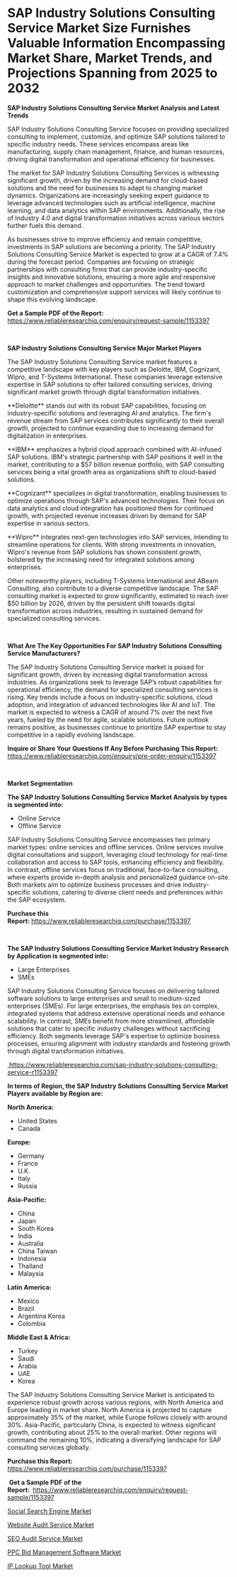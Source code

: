 <p><h1>SAP Industry Solutions Consulting Service Market Size Furnishes Valuable Information Encompassing Market Share, Market Trends, and Projections Spanning from 2025 to 2032</h1></p><p><strong>SAP Industry Solutions Consulting Service Market Analysis and Latest Trends</strong></p>
<p><p>SAP Industry Solutions Consulting Service focuses on providing specialized consulting to implement, customize, and optimize SAP solutions tailored to specific industry needs. These services encompass areas like manufacturing, supply chain management, finance, and human resources, driving digital transformation and operational efficiency for businesses.</p><p>The market for SAP Industry Solutions Consulting Services is witnessing significant growth, driven by the increasing demand for cloud-based solutions and the need for businesses to adapt to changing market dynamics. Organizations are increasingly seeking expert guidance to leverage advanced technologies such as artificial intelligence, machine learning, and data analytics within SAP environments. Additionally, the rise of Industry 4.0 and digital transformation initiatives across various sectors further fuels this demand.</p><p>As businesses strive to improve efficiency and remain competitive, investments in SAP solutions are becoming a priority. The SAP Industry Solutions Consulting Service Market is expected to grow at a CAGR of 7.4% during the forecast period. Companies are focusing on strategic partnerships with consulting firms that can provide industry-specific insights and innovative solutions, ensuring a more agile and responsive approach to market challenges and opportunities. The trend toward customization and comprehensive support services will likely continue to shape this evolving landscape.</p></p>
<p><strong>Get a Sample PDF of the Report:&nbsp;</strong> <a href="https://www.reliableresearchiq.com/enquiry/request-sample/1153397?utm_campaign=1870&utm_medium=2&utm_source=Github&utm_content=ia&utm_term=11032025&utm_id=sap-industry-solutions-consulting-service">https://www.reliableresearchiq.com/enquiry/request-sample/1153397</a></p>
<p>&nbsp;</p>
<p><strong>SAP Industry Solutions Consulting Service Major Market Players</strong></p>
<p><p>The SAP Industry Solutions Consulting Service market features a competitive landscape with key players such as Deloitte, IBM, Cognizant, Wipro, and T-Systems International. These companies leverage extensive expertise in SAP solutions to offer tailored consulting services, driving significant market growth through digital transformation initiatives.</p><p>**Deloitte** stands out with its robust SAP capabilities, focusing on industry-specific solutions and leveraging AI and analytics. The firm's revenue stream from SAP services contributes significantly to their overall growth, projected to continue expanding due to increasing demand for digitalization in enterprises.</p><p>**IBM** emphasizes a hybrid cloud approach combined with AI-infused SAP solutions. IBM's strategic partnership with SAP positions it well in the market, contributing to a $57 billion revenue portfolio, with SAP consulting services being a vital growth area as organizations shift to cloud-based solutions.</p><p>**Cognizant** specializes in digital transformation, enabling businesses to optimize operations through SAP's advanced technologies. Their focus on data analytics and cloud integration has positioned them for continued growth, with projected revenue increases driven by demand for SAP expertise in various sectors.</p><p>**Wipro** integrates next-gen technologies into SAP services, intending to streamline operations for clients. With strong investments in innovation, Wipro's revenue from SAP solutions has shown consistent growth, bolstered by the increasing need for integrated solutions among enterprises.</p><p>Other noteworthy players, including T-Systems International and ABeam Consulting, also contribute to a diverse competitive landscape. The SAP consulting market is expected to grow significantly, estimated to reach over $50 billion by 2026, driven by the persistent shift towards digital transformation across industries, resulting in sustained demand for specialized consulting services.</p></p>
<p>&nbsp;</p>
<p><strong>What Are The Key Opportunities For SAP Industry Solutions Consulting Service Manufacturers?</strong></p>
<p><p>The SAP Industry Solutions Consulting Service market is poised for significant growth, driven by increasing digital transformation across industries. As organizations seek to leverage SAP’s robust capabilities for operational efficiency, the demand for specialized consulting services is rising. Key trends include a focus on industry-specific solutions, cloud adoption, and integration of advanced technologies like AI and IoT. The market is expected to witness a CAGR of around 7% over the next five years, fueled by the need for agile, scalable solutions. Future outlook remains positive, as businesses continue to prioritize SAP expertise to stay competitive in a rapidly evolving landscape.</p></p>
<p><strong>Inquire or Share Your Questions If Any Before Purchasing This Report:</strong> <a href="https://www.reliableresearchiq.com/enquiry/pre-order-enquiry/1153397?utm_campaign=1870&utm_medium=2&utm_source=Github&utm_content=ia&utm_term=11032025&utm_id=sap-industry-solutions-consulting-service">https://www.reliableresearchiq.com/enquiry/pre-order-enquiry/1153397</a></p>
<p>&nbsp;</p>
<p><strong>Market Segmentation</strong></p>
<p><strong>The SAP Industry Solutions Consulting Service Market Analysis by types is segmented into:</strong></p>
<p><ul><li>Online Service</li><li>Offline Service</li></ul></p>
<p><p>SAP Industry Solutions Consulting Service encompasses two primary market types: online services and offline services. Online services involve digital consultations and support, leveraging cloud technology for real-time collaboration and access to SAP tools, enhancing efficiency and flexibility. In contrast, offline services focus on traditional, face-to-face consulting, where experts provide in-depth analysis and personalized guidance on-site. Both markets aim to optimize business processes and drive industry-specific solutions, catering to diverse client needs and preferences within the SAP ecosystem.</p></p>
<p><strong>Purchase this Report:&nbsp;</strong><a href="https://www.reliableresearchiq.com/purchase/1153397?utm_campaign=1870&utm_medium=2&utm_source=Github&utm_content=ia&utm_term=11032025&utm_id=sap-industry-solutions-consulting-service">https://www.reliableresearchiq.com/purchase/1153397</a></p>
<p>&nbsp;</p>
<p><strong>The SAP Industry Solutions Consulting Service Market Industry Research by Application is segmented into:</strong></p>
<p><ul><li>Large Enterprises</li><li>SMEs</li></ul></p>
<p><p>SAP Industry Solutions Consulting Service focuses on delivering tailored software solutions to large enterprises and small to medium-sized enterprises (SMEs). For large enterprises, the emphasis lies on complex, integrated systems that address extensive operational needs and enhance scalability. In contrast, SMEs benefit from more streamlined, affordable solutions that cater to specific industry challenges without sacrificing efficiency. Both segments leverage SAP's expertise to optimize business processes, ensuring alignment with industry standards and fostering growth through digital transformation initiatives.</p></p>
<p><a href="https://www.reliableresearchiq.com/sap-industry-solutions-consulting-service-r1153397?utm_campaign=1870&utm_medium=2&utm_source=Github&utm_content=ia&utm_term=11032025&utm_id=sap-industry-solutions-consulting-service">&nbsp;https://www.reliableresearchiq.com/sap-industry-solutions-consulting-service-r1153397</a></p>
<p><strong>In terms of Region, the SAP Industry Solutions Consulting Service Market Players available by Region are:</strong></p>
<p>
    <p> <strong> North America: </strong>
        <ul>
            <li>United States</li>
            <li>Canada</li>
        </ul>
        </p> 
    <p> <strong> Europe: </strong>
        <ul>
            <li>Germany</li>
            <li>France</li>
            <li>U.K.</li>
            <li>Italy</li>
            <li>Russia</li>
        </ul>
        </p> 
    <p> <strong> Asia-Pacific: </strong>
        <ul>
            <li>China</li>
            <li>Japan</li>
            <li>South Korea</li>
            <li>India</li>
            <li>Australia</li>
            <li>China Taiwan</li>
            <li>Indonesia</li>
            <li>Thailand</li>
            <li>Malaysia</li>
        </ul>
        </p> 
    <p> <strong> Latin America: </strong>
        <ul>
            <li>Mexico</li>
            <li>Brazil</li>
            <li>Argentina Korea</li>
            <li>Colombia</li>
        </ul>
        </p> 
    <p> <strong> Middle East & Africa: </strong>
        <ul>
            <li>Turkey</li>
            <li>Saudi</li>
            <li>Arabia</li>
            <li>UAE</li>
            <li>Korea</li>
        </ul>
    </p>
    </p>
<p><p>The SAP Industry Solutions Consulting Service Market is anticipated to experience robust growth across various regions, with North America and Europe leading in market share. North America is projected to capture approximately 35% of the market, while Europe follows closely with around 30%. Asia-Pacific, particularly China, is expected to witness significant growth, contributing about 25% to the overall market. Other regions will command the remaining 10%, indicating a diversifying landscape for SAP consulting services globally.</p></p>
<p><strong>Purchase this Report: </strong><a href="https://www.reliableresearchiq.com/purchase/1153397?utm_campaign=1870&utm_medium=2&utm_source=Github&utm_content=ia&utm_term=11032025&utm_id=sap-industry-solutions-consulting-service">https://www.reliableresearchiq.com/purchase/1153397</a></p>
<p>&nbsp;<strong>Get a Sample PDF of the Report:&nbsp;&nbsp;</strong><a href="https://www.reliableresearchiq.com/enquiry/request-sample/1153397?utm_campaign=1870&utm_medium=2&utm_source=Github&utm_content=ia&utm_term=11032025&utm_id=sap-industry-solutions-consulting-service">https://www.reliableresearchiq.com/enquiry/request-sample/1153397</a></p>
<p><strong></strong></p>
<p><p><a href="https://github.com/nichokjathan/Market-Research-Report-List-1/blob/main/social-search-engine-market.md?utm_campaign=1870&utm_medium=2&utm_source=Github&utm_content=ia&utm_term=11032025&utm_id=sap-industry-solutions-consulting-service">Social Search Engine Market</a></p><p><a href="https://github.com/ashepherd82/Market-Research-Report-List-7/blob/main/website-audit-service-market.md?utm_campaign=1870&utm_medium=2&utm_source=Github&utm_content=ia&utm_term=11032025&utm_id=sap-industry-solutions-consulting-service">Website Audit Service Market</a></p><p><a href="https://github.com/JakirUddin651/Market-Research-Report-List-1/blob/main/seo-audit-service-market.md?utm_campaign=1870&utm_medium=2&utm_source=Github&utm_content=ia&utm_term=11032025&utm_id=sap-industry-solutions-consulting-service">SEO Audit Service Market</a></p><p><a href="https://github.com/gerdabatiskzv9/Market-Research-Report-List-1/blob/main/ppc-bid-management-software-market.md?utm_campaign=1870&utm_medium=2&utm_source=Github&utm_content=ia&utm_term=11032025&utm_id=sap-industry-solutions-consulting-service">PPC Bid Management Software Market</a></p><p><a href="https://github.com/irfadac/Market-Research-Report-List-5/blob/main/ip-lookup-tool-market.md?utm_campaign=1870&utm_medium=2&utm_source=Github&utm_content=ia&utm_term=11032025&utm_id=sap-industry-solutions-consulting-service">IP Lookup Tool Market</a></p></p>